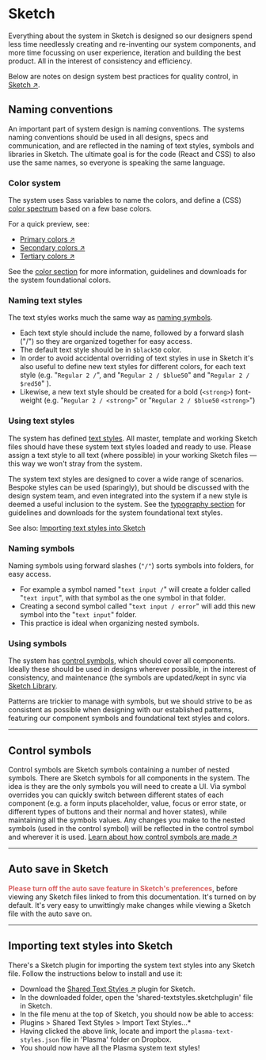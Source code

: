 # Sketch

Everything about the system in Sketch is designed so our designers spend less time needlessly creating and re-inventing our system components, and more time focussing on user experience, iteration and building the best product. All in the interest of consistency and efficiency.

Below are notes on design system best practices for quality control, in [Sketch ↗](https://www.sketchapp.com).

## Naming conventions

An important part of system design is naming conventions. The systems naming conventions should be used in all designs, specs and communication, and are reflected in the naming of text styles, symbols and libraries in Sketch. The ultimate goal is for the code (React and CSS) to also use the same names, so everyone is speaking the same language.

### Color system

The system uses Sass variables to name the colors, and define a (CSS) [color spectrum](#color-spectrum) based on a few base colors.

For a quick preview, see:

* [Primary colors ↗](https://www.dropbox.com/s/n0kctpodwk9sq55/brand-digital-primary-color-variables.png?dl=0)
* [Secondary colors ↗](https://www.dropbox.com/s/hkft9jmdjxot4ji/brand-digital-secondary-color-variables.png?dl=0)
* [Tertiary colors ↗](https://www.dropbox.com/s/glaa72ea5zh89cr/brand-digital-tertiary-color-variables.png?dl=0)

See the [color section](/colors/README.md) for more information, guidelines and downloads for the system foundational colors.

### Naming text styles

The text styles works much the same way as [naming symbols](#naming-symbols).

* Each text style should include the name, followed by a forward slash ("/") so they are organized together for easy access.
* The default text style should be in `$black50` color.
* In order to avoid accidental overriding of text styles in use in Sketch it's also useful to define new text styles for different colors, for each text style (e.g. "`Regular 2 /`", and "`Regular 2 / $blue50`" and "`Regular 2 / $red50`" ).
* Likewise, a new text style should be created for a bold (`<strong>`) font-weight (e.g. "`Regular 2 / <strong>`" or "`Regular 2 / $blue50` `<strong>`")

### Using text styles

The system has defined [text styles](/text-styles/README.md). All master, template and working Sketch files should have these system text styles loaded and ready to use. Please assign a text style to all text (where possible) in your working Sketch files — this way we won't stray from the system.

The system text styles are designed to cover a wide range of scenarios. Bespoke styles can be used (sparingly), but should be discussed with the design system team, and even integrated into the system if a new style is deemed a useful inclusion to the system. See the [typography section](/typography/README.md) for guidelines and downloads for the system foundational text styles.

See also: [Importing text styles into Sketch](#importing-text-styles-into-sketch)

### Naming symbols

Naming symbols using forward slashes (`"/"`) sorts symbols into folders, for easy access.

* For example a symbol named "`text input /`" will create a folder called "`text input`", with that symbol as the one symbol in that folder.
* Creating a second symbol called "`text input / error`" will add this new symbol into the "`text input`" folder.
* This practice is ideal when organizing nested symbols.

### Using symbols

The system has [control symbols](#control-symbols), which should cover all components. Ideally these should be used in designs wherever possible, in the interest of consistency, and maintenance (the symbols are updated/kept in sync via [Sketch Library](/sketch-library/README.md).

Patterns are trickier to manage with symbols, but we should strive to be as consistent as possible when designing with our established patterns, featuring our component symbols and foundational text styles and colors.

---

## Control symbols

Control symbols are Sketch symbols containing a number of nested symbols. There are Sketch symbols for all components in the system. The idea is they are the only symbols you will need to create a UI. Via symbol overrides you can quickly switch between different states of each component (e.g. a form inputs placeholder, value, focus or error state, or different types of buttons and their normal and hover states), while maintaining all the symbols values. Any changes you make to the nested symbols (used in the control symbol) will be reflected in the control symbol and wherever it is used. [Learn about how control symbols are made ↗](https://medium.com/@andrewcouldwell/harness-the-power-of-symbols-204448baaef3)

---

## Auto save in Sketch

<span style="color:#D86262; font-weight:bold;">Please turn off the auto save feature in Sketch's preferences</span>, before viewing any Sketch files linked to from this documentation. It's turned on by default. It's very easy to unwittingly make changes while viewing a Sketch file with the auto save on.

---

## Importing text styles into Sketch

There's a Sketch plugin for importing the system text styles into any Sketch file. Follow the instructions below to install and use it:

* Download the [Shared Text Styles ↗](https://github.com/nilshoenson/shared-text-styles) plugin for Sketch.
* In the downloaded folder, open the 'shared-textstyles.sketchplugin' file in Sketch.
* In the file menu at the top of Sketch, you should now be able to access:
* Plugins > Shared Text Styles > Import Text Styles…*
* Having clicked the above link, locate and import the `plasma-text-styles.json` file in 'Plasma' folder on Dropbox.
* You should now have all the Plasma system text styles!
